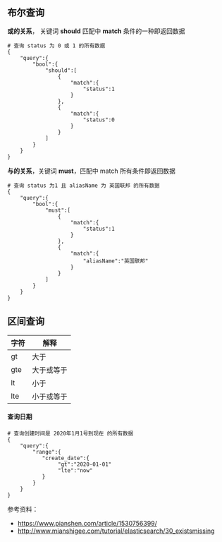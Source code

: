 ## 布尔查询

**或的关系**， 关键词 **should** 匹配中 **match** 条件的一种即返回数据

```
# 查询 status 为 0 或 1 的所有数据
{
    "query":{
        "bool":{    
            "should":[
                {
                    "match":{
                        "status":1
                    }
                },
                {
                    "match":{
                        "status":0
                    }
                }
            ]
        }
    }
}
```



**与的关系**，关键词 **must**，匹配中 match 所有条件即返回数据

```
# 查询 status 为1 且 aliasName 为 英国联邦 的所有数据
{
    "query":{
        "bool":{    
            "must":[
                {
                    "match":{
                        "status":1
                    }
                },
                {
                    "match":{
                        "aliasName":"英国联邦"
                    }
                }
            ]
        }
    }
}
```



## 区间查询

| 字符 | 解释       |
| ---- | ---------- |
| gt   | 大于       |
| gte  | 大于或等于 |
| lt   | 小于       |
| lte  | 小于或等于 |

#### 查询日期

```
# 查询创建时间是 2020年1月1号到现在 的所有数据
{
    "query":{
        "range":{    
           "create_date":{
           		"gt":"2020-01-01"
           		"lte":"now"
           }
        }
    }
}
```





参考资料：

- https://www.pianshen.com/article/1530756399/
- http://www.mianshigee.com/tutorial/elasticsearch/30_existsmissing